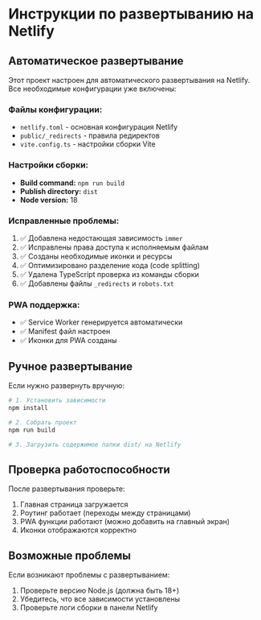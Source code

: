 # Инструкции по развертыванию на Netlify

## Автоматическое развертывание

Этот проект настроен для автоматического развертывания на Netlify. Все необходимые конфигурации уже включены:

### Файлы конфигурации:
- `netlify.toml` - основная конфигурация Netlify
- `public/_redirects` - правила редиректов
- `vite.config.ts` - настройки сборки Vite

### Настройки сборки:
- **Build command:** `npm run build`
- **Publish directory:** `dist`
- **Node version:** 18

### Исправленные проблемы:
1. ✅ Добавлена недостающая зависимость `immer`
2. ✅ Исправлены права доступа к исполняемым файлам
3. ✅ Созданы необходимые иконки и ресурсы
4. ✅ Оптимизировано разделение кода (code splitting)
5. ✅ Удалена TypeScript проверка из команды сборки
6. ✅ Добавлены файлы `_redirects` и `robots.txt`

### PWA поддержка:
- ✅ Service Worker генерируется автоматически
- ✅ Manifest файл настроен
- ✅ Иконки для PWA созданы

## Ручное развертывание

Если нужно развернуть вручную:

```bash
# 1. Установить зависимости
npm install

# 2. Собрать проект
npm run build

# 3. Загрузить содержимое папки dist/ на Netlify
```

## Проверка работоспособности

После развертывания проверьте:
1. Главная страница загружается
2. Роутинг работает (переходы между страницами)
3. PWA функции работают (можно добавить на главный экран)
4. Иконки отображаются корректно

## Возможные проблемы

Если возникают проблемы с развертыванием:
1. Проверьте версию Node.js (должна быть 18+)
2. Убедитесь, что все зависимости установлены
3. Проверьте логи сборки в панели Netlify